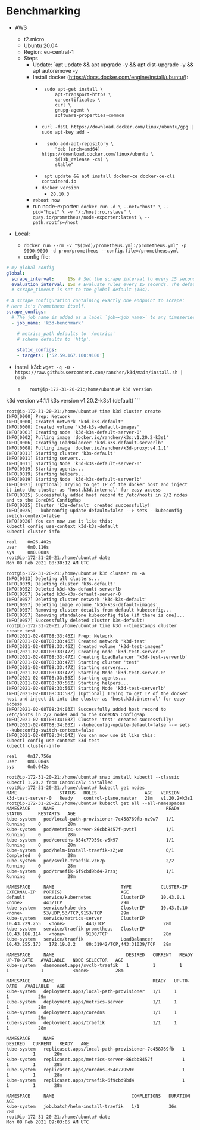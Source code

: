 Benchmarking
============

- AWS
	- t2.micro
	- Ubuntu 20.04
	- Region: eu-central-1
	- Steps
		- Update: `apt update && apt upgrade -y && apt dist-upgrade -y && apt autoremove -y
		- Install docker (https://docs.docker.com/engine/install/ubuntu/):
			-  ```
				sudo apt-get install \
					apt-transport-https \
					ca-certificates \
					curl \
					gnupg-agent \
					software-properties-common
				```
			- `curl -fsSL https://download.docker.com/linux/ubuntu/gpg | sudo apt-key add -`
			- ```
				sudo add-apt-repository \
				   "deb [arch=amd64] https://download.docker.com/linux/ubuntu \
				   $(lsb_release -cs) \
				   stable"
				```
			- ` apt update && apt install docker-ce docker-ce-cli containerd.io`
			- `docker version`
				- `20.10.3`
		- `reboot now`
		- run node-exporter: `docker run -d \
  --net="host" \
  --pid="host" \
  -v "/:/host:ro,rslave" \
  quay.io/prometheus/node-exporter:latest \
  --path.rootfs=/host`
	
- Local:
	- `docker run --rm -v "$(pwd)/prometheus.yml:/prometheus.yml" -p 9090:9090 -d prom/prometheus --config.file=/prometheus.yml`
	- config file:
```yaml
# my global config
global:
  scrape_interval:     15s # Set the scrape interval to every 15 seconds. Default is every 1 minute.
  evaluation_interval: 15s # Evaluate rules every 15 seconds. The default is every 1 minute.
  # scrape_timeout is set to the global default (10s).

# A scrape configuration containing exactly one endpoint to scrape:
# Here it's Prometheus itself.
scrape_configs:
  # The job name is added as a label `job=<job_name>` to any timeseries scraped from this config.
  - job_name: 'k3d-benchmark'

    # metrics_path defaults to '/metrics'
    # scheme defaults to 'http'.

    static_configs:
    - targets: ['52.59.167.100:9100']
```

- install k3d: `wget -q -O - https://raw.githubusercontent.com/rancher/k3d/main/install.sh | bash`
	- ```
		root@ip-172-31-20-21:/home/ubuntu# k3d version
k3d version v4.1.1
k3s version v1.20.2-k3s1 (default)
	```

```
root@ip-172-31-20-21:/home/ubuntu# time k3d cluster create
INFO[0000] Prep: Network                                
INFO[0000] Created network 'k3d-k3s-default'            
INFO[0000] Created volume 'k3d-k3s-default-images'      
INFO[0001] Creating node 'k3d-k3s-default-server-0'     
INFO[0002] Pulling image 'docker.io/rancher/k3s:v1.20.2-k3s1' 
INFO[0006] Creating LoadBalancer 'k3d-k3s-default-serverlb' 
INFO[0008] Pulling image 'docker.io/rancher/k3d-proxy:v4.1.1' 
INFO[0011] Starting cluster 'k3s-default'               
INFO[0011] Starting servers...                          
INFO[0011] Starting Node 'k3d-k3s-default-server-0'     
INFO[0019] Starting agents...                           
INFO[0019] Starting helpers...                          
INFO[0019] Starting Node 'k3d-k3s-default-serverlb'     
INFO[0021] (Optional) Trying to get IP of the docker host and inject it into the cluster as 'host.k3d.internal' for easy access 
INFO[0025] Successfully added host record to /etc/hosts in 2/2 nodes and to the CoreDNS ConfigMap 
INFO[0025] Cluster 'k3s-default' created successfully!  
INFO[0025] --kubeconfig-update-default=false --> sets --kubeconfig-switch-context=false 
INFO[0026] You can now use it like this:                
kubectl config use-context k3d-k3s-default
kubectl cluster-info

real    0m26.402s
user    0m0.116s
sys     0m0.008s
root@ip-172-31-20-21:/home/ubuntu# date
Mon 08 Feb 2021 08:30:12 AM UTC
```

```
root@ip-172-31-20-21:/home/ubuntu# k3d cluster rm -a
INFO[0013] Deleting all clusters...                     
INFO[0039] Deleting cluster 'k3s-default'               
INFO[0052] Deleted k3d-k3s-default-serverlb             
INFO[0057] Deleted k3d-k3s-default-server-0             
INFO[0057] Deleting cluster network 'k3d-k3s-default'   
INFO[0057] Deleting image volume 'k3d-k3s-default-images' 
INFO[0057] Removing cluster details from default kubeconfig... 
INFO[0057] Removing standalone kubeconfig file (if there is one)... 
INFO[0057] Successfully deleted cluster k3s-default!    
root@ip-172-31-20-21:/home/ubuntu# time k3d --timestamps cluster create test
INFO[2021-02-08T08:33:46Z] Prep: Network                                
INFO[2021-02-08T08:33:46Z] Created network 'k3d-test'                   
INFO[2021-02-08T08:33:46Z] Created volume 'k3d-test-images'             
INFO[2021-02-08T08:33:47Z] Creating node 'k3d-test-server-0'            
INFO[2021-02-08T08:33:47Z] Creating LoadBalancer 'k3d-test-serverlb'    
INFO[2021-02-08T08:33:47Z] Starting cluster 'test'                      
INFO[2021-02-08T08:33:47Z] Starting servers...                          
INFO[2021-02-08T08:33:47Z] Starting Node 'k3d-test-server-0'            
INFO[2021-02-08T08:33:56Z] Starting agents...                           
INFO[2021-02-08T08:33:56Z] Starting helpers...                          
INFO[2021-02-08T08:33:56Z] Starting Node 'k3d-test-serverlb'            
INFO[2021-02-08T08:33:58Z] (Optional) Trying to get IP of the docker host and inject it into the cluster as 'host.k3d.internal' for easy access 
INFO[2021-02-08T08:34:03Z] Successfully added host record to /etc/hosts in 2/2 nodes and to the CoreDNS ConfigMap 
INFO[2021-02-08T08:34:03Z] Cluster 'test' created successfully!         
INFO[2021-02-08T08:34:03Z] --kubeconfig-update-default=false --> sets --kubeconfig-switch-context=false 
INFO[2021-02-08T08:34:04Z] You can now use it like this:                
kubectl config use-context k3d-test
kubectl cluster-info

real    0m17.756s
user    0m0.084s
sys     0m0.042s

root@ip-172-31-20-21:/home/ubuntu# snap install kubectl --classic
kubectl 1.20.2 from Canonical✓ installed
root@ip-172-31-20-21:/home/ubuntu# kubectl get nodes
NAME                STATUS   ROLES                  AGE   VERSION
k3d-test-server-0   Ready    control-plane,master   28m   v1.20.2+k3s1
root@ip-172-31-20-21:/home/ubuntu# kubectl get all --all-namespaces
NAMESPACE     NAME                                          READY   STATUS      RESTARTS   AGE
kube-system   pod/local-path-provisioner-7c458769fb-nz9w7   1/1     Running     0          28m
kube-system   pod/metrics-server-86cbb8457f-pvttl           1/1     Running     0          28m
kube-system   pod/coredns-854c77959c-w5k97                  1/1     Running     0          28m
kube-system   pod/helm-install-traefik-s2jwz                0/1     Completed   0          28m
kube-system   pod/svclb-traefik-vz67p                       2/2     Running     0          28m
kube-system   pod/traefik-6f9cbd9bd4-7rzsj                  1/1     Running     0          28m

NAMESPACE     NAME                         TYPE           CLUSTER-IP      EXTERNAL-IP   PORT(S)                      AGE
default       service/kubernetes           ClusterIP      10.43.0.1       <none>        443/TCP                      29m
kube-system   service/kube-dns             ClusterIP      10.43.0.10      <none>        53/UDP,53/TCP,9153/TCP       29m
kube-system   service/metrics-server       ClusterIP      10.43.229.255   <none>        443/TCP                      28m
kube-system   service/traefik-prometheus   ClusterIP      10.43.186.114   <none>        9100/TCP                     28m
kube-system   service/traefik              LoadBalancer   10.43.255.173   172.19.0.2    80:31942/TCP,443:31039/TCP   28m

NAMESPACE     NAME                           DESIRED   CURRENT   READY   UP-TO-DATE   AVAILABLE   NODE SELECTOR   AGE
kube-system   daemonset.apps/svclb-traefik   1         1         1       1            1           <none>          28m

NAMESPACE     NAME                                     READY   UP-TO-DATE   AVAILABLE   AGE
kube-system   deployment.apps/local-path-provisioner   1/1     1            1           29m
kube-system   deployment.apps/metrics-server           1/1     1            1           28m
kube-system   deployment.apps/coredns                  1/1     1            1           29m
kube-system   deployment.apps/traefik                  1/1     1            1           28m

NAMESPACE     NAME                                                DESIRED   CURRENT   READY   AGE
kube-system   replicaset.apps/local-path-provisioner-7c458769fb   1         1         1       28m
kube-system   replicaset.apps/metrics-server-86cbb8457f           1         1         1       28m
kube-system   replicaset.apps/coredns-854c77959c                  1         1         1       28m
kube-system   replicaset.apps/traefik-6f9cbd9bd4                  1         1         1       28m

NAMESPACE     NAME                             COMPLETIONS   DURATION   AGE
kube-system   job.batch/helm-install-traefik   1/1           36s        28m
root@ip-172-31-20-21:/home/ubuntu# date
Mon 08 Feb 2021 09:03:05 AM UTC
```